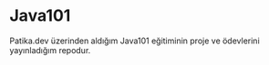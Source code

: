 # Java101
Patika.dev üzerinden aldığım Java101 eğitiminin proje ve ödevlerini yayınladığım repodur.
